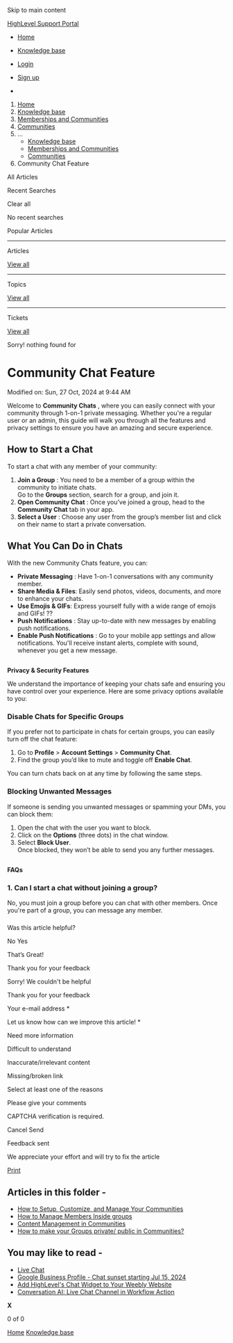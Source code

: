 Skip to main content

[ HighLevel Support Portal ](https://help.gohighlevel.com)

  * [ Home ](/support/home)
  * [ Knowledge base ](/support/solutions)

  * [Login](/support/login)
  * [Sign up](/support/signup)
  * 

  1. [Home](/support/home)
  2. [Knowledge base](/support/solutions)
  3. [Memberships and Communities](/support/solutions/155000000006)
  4. [Communities](/support/solutions/folders/155000000024)
  5. ... 
     * [Knowledge base](/support/solutions)
     * [Memberships and Communities](/support/solutions/155000000006)
     * [Communities](/support/solutions/folders/155000000024)
  6. Community Chat Feature

All  Articles 

Recent Searches

Clear all

No recent searches

Popular Articles

* * *

Articles

[View all](/support/search/solutions)

* * *

Topics

[View all](/support/search/topics)

* * *

Tickets

[View all](/support/search/tickets)

Sorry! nothing found for   

# Community Chat Feature

Modified on: Sun, 27 Oct, 2024 at 9:44 AM

Welcome to **Community Chats** , where you can easily connect with your community through 1-on-1 private messaging. Whether you're a regular user or an admin, this guide will walk you through all the features and privacy settings to ensure you have an amazing and secure experience.  

## **How to Start a Chat**

To start a chat with any member of your community:

  1. **Join a Group** : You need to be a member of a group within the community to initiate chats.  
Go to the **Groups** section, search for a group, and join it.
  2. **Open Community Chat** : Once you’ve joined a group, head to the **Community Chat** tab in your app.
  3. **Select a User** : Choose any user from the group’s member list and click on their name to start a private conversation.

## **What You Can Do in Chats**

With the new Community Chats feature, you can:

  * **Private Messaging** : Have 1-on-1 conversations with any community member.
  * **Share Media & Files**: Easily send photos, videos, documents, and more to enhance your chats.
  * **Use Emojis & GIFs**: Express yourself fully with a wide range of emojis and GIFs! ??
  * **Push Notifications** : Stay up-to-date with new messages by enabling push notifications.
  * **Enable Push Notifications** : Go to your mobile app settings and allow notifications. You'll receive instant alerts, complete with sound, whenever you get a new message.

##   
**Privacy & Security Features**

We understand the importance of keeping your chats safe and ensuring you have control over your experience. Here are some privacy options available to you:

### **Disable Chats for Specific Groups**

If you prefer not to participate in chats for certain groups, you can easily turn off the chat feature:

  1. Go to **Profile** > **Account Settings** > **Community Chat**.
  2. Find the group you’d like to mute and toggle off **Enable Chat**.

You can turn chats back on at any time by following the same steps.

### **Blocking Unwanted Messages**

If someone is sending you unwanted messages or spamming your DMs, you can block them:

  1. Open the chat with the user you want to block.
  2. Click on the **Options** (three dots) in the chat window.
  3. Select **Block User**.  
Once blocked, they won’t be able to send you any further messages.

##   
  
**FAQs**

### 1\. **Can I start a chat without joining a group?**

No, you must join a group before you can chat with other members. Once you're part of a group, you can message any member.

###   

Was this article helpful?

No  Yes 

That’s Great!

Thank you for your feedback

Sorry! We couldn't be helpful

Thank you for your feedback

Your e-mail address *

Let us know how can we improve this article! *

Need more information 

Difficult to understand 

Inaccurate/irrelevant content 

Missing/broken link 

Select at least one of the reasons 

Please give your comments 

CAPTCHA verification is required. 

Cancel  Send 

Feedback sent

We appreciate your effort and will try to fix the article

[Print](javascript:print\(\))

## Articles in this folder -

  * [How to Setup, Customize, and Manage Your Communities](/support/solutions/articles/155000000280-how-to-setup-customize-and-manage-your-communities)
  * [How to Manage Members Inside groups](/support/solutions/articles/155000000289-how-to-manage-members-inside-groups)
  * [Content Management in Communities](/support/solutions/articles/155000000297-content-management-in-communities)
  * [How to make your Groups private/ public in Communities?](/support/solutions/articles/155000000735-how-to-make-your-groups-private-public-in-communities-)

## You may like to read -

  * [Live Chat](/support/solutions/articles/155000001320-live-chat)
  * [Google Business Profile - Chat sunset starting Jul 15, 2024](/support/solutions/articles/155000002560-google-business-profile-chat-sunset-starting-jul-15-2024)
  * [Add HighLevel's Chat Widget to Your Weebly Website](/support/solutions/articles/48001239750-add-highlevel-s-chat-widget-to-your-weebly-website)
  * [Conversation AI: Live Chat Channel in Workflow Action](/support/solutions/articles/155000003216-conversation-ai-live-chat-channel-in-workflow-action)

**X**

0 of 0 []()

[Home](/support/home) [Knowledge base](/support/solutions)
